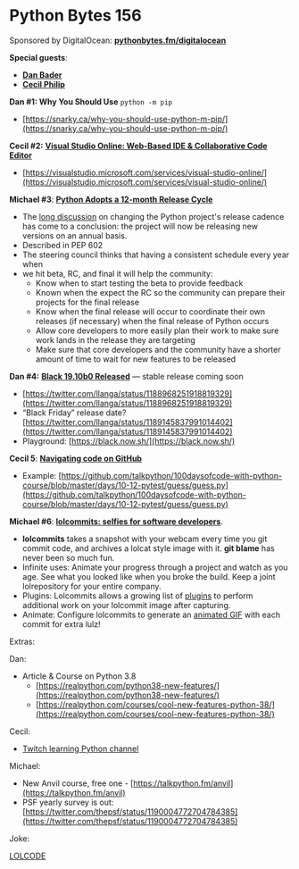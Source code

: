 # Python Bytes 156

Sponsored by DigitalOcean:  [**pythonbytes.fm/digitalocean**](https://pythonbytes.fm/digitalocean)

**Special guests**:

* **[Dan Bader](https://twitter.com/dbader_org)**
* [**Cecil Philip**](https://twitter.com/cecilphillip)

**Dan #1: Why You Should Use** `python -m pip` 

- [https://snarky.ca/why-you-should-use-python-m-pip/](https://snarky.ca/why-you-should-use-python-m-pip/)

**Cecil #2:** [**Visual Studio Online: Web-Based IDE & Collaborative Code Editor**](https://pycoders.com/link/2825/web)  

- [https://visualstudio.microsoft.com/services/visual-studio-online/](https://visualstudio.microsoft.com/services/visual-studio-online/)

**Michael #3**: [**Python Adopts a 12-month Release Cycle**](https://www.reddit.com/r/Python/comments/dq6r4e/python_adopts_a_12month_release_cycle/?%24deep_link=true&correlation_id=0c49d598-6d88-4bcb-8ec8-06df91216732&ref=email_digest&ref_campaign=email_digest&ref_source=email&utm_content=post_body&utm_medium=digest&utm_name=top_posts&utm_source=email&utm_term=day&%243p=e_as&%24original_url=https%3A%2F%2Fwww.reddit.com%2Fr%2FPython%2Fcomments%2Fdq6r4e%2Fpython_adopts_a_12month_release_cycle%2F%3F%24deep_link%3Dtrue%26correlation_id%3D0c49d598-6d88-4bcb-8ec8-06df91216732%26ref%3Demail_digest%26ref_campaign%3Demail_digest%26ref_source%3Demail%26utm_content%3Dpost_body%26utm_medium%3Ddigest%26utm_name%3Dtop_posts%26utm_source%3Demail%26utm_term%3Dday&_branch_match_id=630471982955108833)

- The [long discussion](https://lwn.net/Articles/802777/) on changing the Python project's release cadence has come to a conclusion: the project will now be releasing new versions on an annual basis.
- Described in PEP 602
- The steering council thinks that having a consistent schedule every year when
- we hit beta, RC, and final it will help the community:
	- Know when to start testing the beta to provide feedback
	- Known when the expect the RC so the community can prepare their projects for the final release
	- Know when the final release will occur to coordinate their own releases (if necessary) when the final release of Python occurs
	- Allow core developers to more easily plan their work to make sure work lands in the release they are targeting
	- Make sure that core developers and the community have a shorter amount of time to wait for new features to be released

**Dan #4:** [**Black 19.10b0 Released**](https://pycoders.com/link/2771/web) — stable release coming soon

- [https://twitter.com/llanga/status/1188968251918819329](https://twitter.com/llanga/status/1188968251918819329)
- “Black Friday” release date? [https://twitter.com/llanga/status/1189145837991014402](https://twitter.com/llanga/status/1189145837991014402)
- Playground: [https://black.now.sh/](https://black.now.sh/)

**Cecil 5**: [**Navigating code on GitHub**](https://help.github.com/en/github/managing-files-in-a-repository/navigating-code-on-github)

-  Example: [https://github.com/talkpython/100daysofcode-with-python-course/blob/master/days/10-12-pytest/guess/guess.py](https://github.com/talkpython/100daysofcode-with-python-course/blob/master/days/10-12-pytest/guess/guess.py)

**Michael #6**: [**lolcommits: selfies for software developers**](https://lolcommits.github.io/).

- **lolcommits** takes a snapshot with your webcam every time you git commit code, and archives a lolcat style image with it. **git blame** has never been so much fun.
- Infinite uses: Animate your progress through a project and watch as you age. See what you looked like when you broke the build. Keep a joint lolrepository for your entire company.
- Plugins: Lolcommits allows a growing list of [plugins](https://github.com/lolcommits/lolcommits/wiki/Configuring-Plugins) to perform additional work on your lolcommit image after capturing.
- Animate: Configure lolcommits to generate an [animated GIF](https://github.com/lolcommits/lolcommits#animated-gif-capturing) with each commit for extra lulz!

Extras:

Dan:

- Article & Course on Python 3.8
    - [https://realpython.com/python38-new-features/](https://realpython.com/python38-new-features/)
    - [https://realpython.com/courses/cool-new-features-python-38/](https://realpython.com/courses/cool-new-features-python-38/)

Cecil:

- [Twitch learning Python channel](https://www.twitch.tv/videos/444928893)

Michael:

- New Anvil course, free one - [https://talkpython.fm/anvil](https://talkpython.fm/anvil)
- PSF yearly survey is out: [https://twitter.com/thepsf/status/1190004772704784385](https://twitter.com/thepsf/status/1190004772704784385)

Joke:

[LOLCODE](http://www.lolcode.org/)

